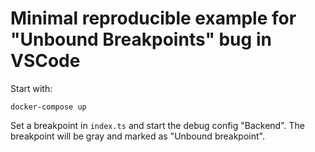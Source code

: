 # Minimal reproducible example for "Unbound Breakpoints" bug in VSCode

Start with:

```
docker-compose up
```

Set a breakpoint in `index.ts` and start the debug config "Backend". The breakpoint will be gray and marked as "Unbound breakpoint".